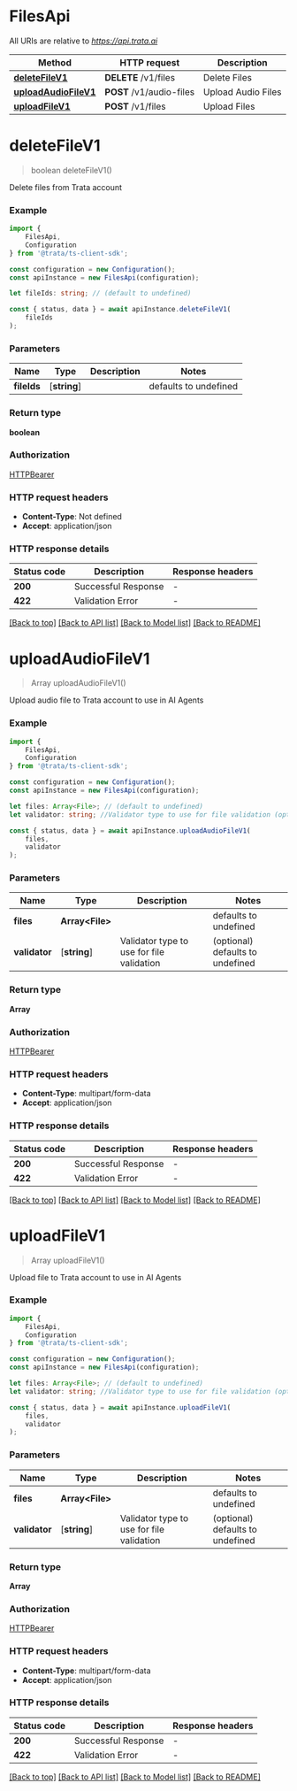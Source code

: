 # FilesApi

All URIs are relative to *https://api.trata.ai*

|Method | HTTP request | Description|
|------------- | ------------- | -------------|
|[**deleteFileV1**](#deletefilev1) | **DELETE** /v1/files | Delete Files|
|[**uploadAudioFileV1**](#uploadaudiofilev1) | **POST** /v1/audio-files | Upload Audio Files|
|[**uploadFileV1**](#uploadfilev1) | **POST** /v1/files | Upload Files|

# **deleteFileV1**
> boolean deleteFileV1()

Delete files from Trata account

### Example

```typescript
import {
    FilesApi,
    Configuration
} from '@trata/ts-client-sdk';

const configuration = new Configuration();
const apiInstance = new FilesApi(configuration);

let fileIds: string; // (default to undefined)

const { status, data } = await apiInstance.deleteFileV1(
    fileIds
);
```

### Parameters

|Name | Type | Description  | Notes|
|------------- | ------------- | ------------- | -------------|
| **fileIds** | [**string**] |  | defaults to undefined|


### Return type

**boolean**

### Authorization

[HTTPBearer](../README.md#HTTPBearer)

### HTTP request headers

 - **Content-Type**: Not defined
 - **Accept**: application/json


### HTTP response details
| Status code | Description | Response headers |
|-------------|-------------|------------------|
|**200** | Successful Response |  -  |
|**422** | Validation Error |  -  |

[[Back to top]](#) [[Back to API list]](../README.md#documentation-for-api-endpoints) [[Back to Model list]](../README.md#documentation-for-models) [[Back to README]](../README.md)

# **uploadAudioFileV1**
> Array<Files> uploadAudioFileV1()

Upload audio file to Trata account to use in AI Agents

### Example

```typescript
import {
    FilesApi,
    Configuration
} from '@trata/ts-client-sdk';

const configuration = new Configuration();
const apiInstance = new FilesApi(configuration);

let files: Array<File>; // (default to undefined)
let validator: string; //Validator type to use for file validation (optional) (default to undefined)

const { status, data } = await apiInstance.uploadAudioFileV1(
    files,
    validator
);
```

### Parameters

|Name | Type | Description  | Notes|
|------------- | ------------- | ------------- | -------------|
| **files** | **Array&lt;File&gt;** |  | defaults to undefined|
| **validator** | [**string**] | Validator type to use for file validation | (optional) defaults to undefined|


### Return type

**Array<Files>**

### Authorization

[HTTPBearer](../README.md#HTTPBearer)

### HTTP request headers

 - **Content-Type**: multipart/form-data
 - **Accept**: application/json


### HTTP response details
| Status code | Description | Response headers |
|-------------|-------------|------------------|
|**200** | Successful Response |  -  |
|**422** | Validation Error |  -  |

[[Back to top]](#) [[Back to API list]](../README.md#documentation-for-api-endpoints) [[Back to Model list]](../README.md#documentation-for-models) [[Back to README]](../README.md)

# **uploadFileV1**
> Array<Files> uploadFileV1()

Upload file to Trata account to use in AI Agents

### Example

```typescript
import {
    FilesApi,
    Configuration
} from '@trata/ts-client-sdk';

const configuration = new Configuration();
const apiInstance = new FilesApi(configuration);

let files: Array<File>; // (default to undefined)
let validator: string; //Validator type to use for file validation (optional) (default to undefined)

const { status, data } = await apiInstance.uploadFileV1(
    files,
    validator
);
```

### Parameters

|Name | Type | Description  | Notes|
|------------- | ------------- | ------------- | -------------|
| **files** | **Array&lt;File&gt;** |  | defaults to undefined|
| **validator** | [**string**] | Validator type to use for file validation | (optional) defaults to undefined|


### Return type

**Array<Files>**

### Authorization

[HTTPBearer](../README.md#HTTPBearer)

### HTTP request headers

 - **Content-Type**: multipart/form-data
 - **Accept**: application/json


### HTTP response details
| Status code | Description | Response headers |
|-------------|-------------|------------------|
|**200** | Successful Response |  -  |
|**422** | Validation Error |  -  |

[[Back to top]](#) [[Back to API list]](../README.md#documentation-for-api-endpoints) [[Back to Model list]](../README.md#documentation-for-models) [[Back to README]](../README.md)

